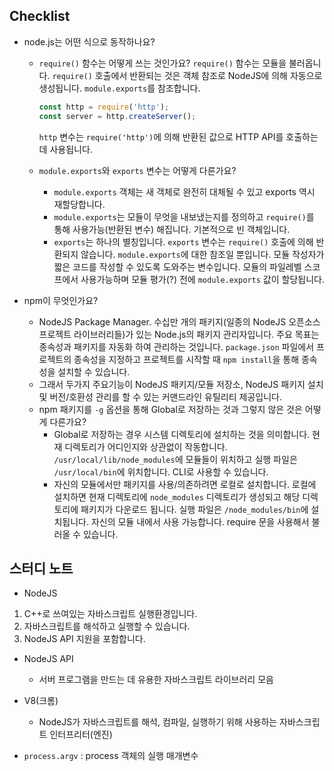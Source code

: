 ## Checklist
* node.js는 어떤 식으로 동작하나요?
  * `require()` 함수는 어떻게 쓰는 것인가요?
    `require()` 함수는 모듈을 불러옵니다. `require()` 호출에서 반환되는 것은 객체 참조로 NodeJS에 의해 자동으로 생성됩니다. `module.exports`를 참조합니다. 
    ```javascript
    const http = require('http');
    const server = http.createServer();
    ```
    `http` 변수는 `require('http')`에 의해 반환된 값으로 HTTP API를 호출하는 데 사용됩니다.

  * `module.exports`와 `exports` 변수는 어떻게 다른가요?
    * `module.exports` 객체는 새 객체로 완전히 대체될 수 있고 exports 역시 재할당합니다.
    * `module.exports`는 모듈이 무엇을 내보냈는지를 정의하고 `require()`를 통해 사용가능(반환된 변수) 해집니다. 기본적으로 빈 객체입니다.
    * `exports`는 하나의 별칭입니다. `exports` 변수는 `require()` 호출에 의해 반환되지 않습니다. `module.exports`에 대한 참조일 뿐입니다. 모듈 작성자가 짧은 코드를 작성할 수 있도록 도와주는 변수입니다. 모듈의 파일레벨 스코프에서 사용가능하며 모듈 평가(?) 전에 `module.exports` 값이 할당됩니다.
    
* npm이 무엇인가요?
    * NodeJS Package Manager. 수십만 개의 패키지(일종의 NodeJS 오픈소스 프로젝트 라이브러리들)가 있는 Node.js의 패키지 관리자입니다. 주요 목표는 종속성과 패키지를 자동화 하여 관리하는 것입니다. `package.json` 파일에서 프로젝트의 종속성을 지정하고 프로젝트를 시작할 때 `npm install`을 통해 종속성을 설치할 수 있습니다.
    * 그래서 두가지 주요기능이 NodeJS 패키지/모듈 저장소, NodeJS 패키지 설치 및 버전/호환성 관리를 할 수 있는 커맨드라인 유틸리티 제공입니다.
  * npm 패키지를 `-g` 옵션을 통해 Global로 저장하는 것과 그렇지 않은 것은 어떻게 다른가요?
    * Global로 저장하는 경우 시스템 디렉토리에 설치하는 것을 의미합니다. 현재 디렉토리가 어디인지와 상관없이 작동합니다. `/usr/local/lib/node_modules`에 모듈들이 위치하고 실행 파일은 `/usr/local/bin`에 위치합니다. CLI로 사용할 수 있습니다.
    * 자신의 모듈에서만 패키지를 사용/의존하려면 로컬로 설치합니다. 로컬에 설치하면 현재 디렉토리에 `node_modules` 디렉토리가 생성되고 해당 디렉토리에 패키지가 다운로드 됩니다. 실행 파일은 `/node_modules/bin`에 설치됩니다. 자신의 모듈 내에서 사용 가능합니다. require 문을 사용해서 불러올 수 있습니다. 


## 스터디 노트

* NodeJS
1. C++로 쓰여있는 자바스크립트 실행환경입니다. 
2. 자바스크립트를 해석하고 실행할 수 있습니다.
3. NodeJS API 지원을 포함합니다.

* NodeJS API
    * 서버 프로그램을 만드는 데 유용한 자바스크립트 라이브러리 모음

* V8(크롬)
    * NodeJS가 자바스크립트를 해석, 컴파일, 실행하기 위해 사용하는 자바스크립트 인터프리터(엔진)

* `process.argv` : process 객체의 실행 매개변수